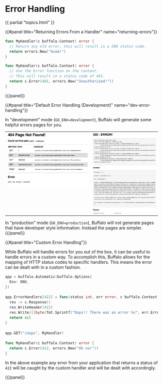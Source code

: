 # Error Handling

{{ partial "topics.html" }}

{{#panel title="Returning Errors From a Handler" name="returning-errors"}}

```go
func MyHandler(c buffalo.Context) error {
  // Return any old error, this will result in a 500 status code.
  return errors.New("boom!")
}
```

```go
func MyHandler(c buffalo.Context) error {
  // Use the Error function on the context.
  // This will result in a status code of 401.
  return c.Error(401, errors.New("Unauthorized!"))
}
```

{{/panel}}

{{#panel title="Default Error Handling (Development)" name="dev-error-handling"}}

In "development" mode (`GO_ENV=development`), Buffalo will generate some helpful errors pages for you.

<table width="100%">
<tr>
  <td valign="top">
    <img src="/assets/images/404_example.png" width="100%">
  </td>
  <td>
    <img src="/assets/images/500_example.png" width="100%">
  </td>
</tr>
</table>

In "production" mode (`GO_ENV=production`), Buffalo will not generate pages that have developer style information. Instead the pages are simpler.
{{/panel}}

{{#panel title="Custom Error Handling"}}

While Buffalo will handle errors for you out of the box, it can be useful to handle errors in a custom way. To accomplish this, Buffalo allows for the mapping of HTTP status codes to specific handlers. This means the error can be dealt with in a custom fashion.

```go
app = buffalo.Automatic(buffalo.Options{
  Env: ENV,
})

app.ErrorHandlers[422] = func(status int, err error, c buffalo.Context) error {
  res := c.Response()
  res.WriteHeader(422)
  res.Write([]byte(fmt.Sprintf("Oops!! There was an error %s", err.Error())))
  return nil
}

app.GET("/oops", MyHandler)

func MyHandler(c buffalo.Context) error {
  return c.Error(422, errors.New("Oh no!"))
}
```

In the above example any error from your application that returns a status of `422` will be caught by the custom handler and will be dealt with accordingly.

{{/panel}}
